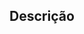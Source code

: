 ## Descrição

<!--
Adicione o maximo de detalhes possivel caso seja possivel crie um todo list
Para criar o todo list use o exemplo abaixo

- [ ] Adicionar storybook
- [ ] Criar component
- [ ] Analisa informações
- [ ] etc...
-->
